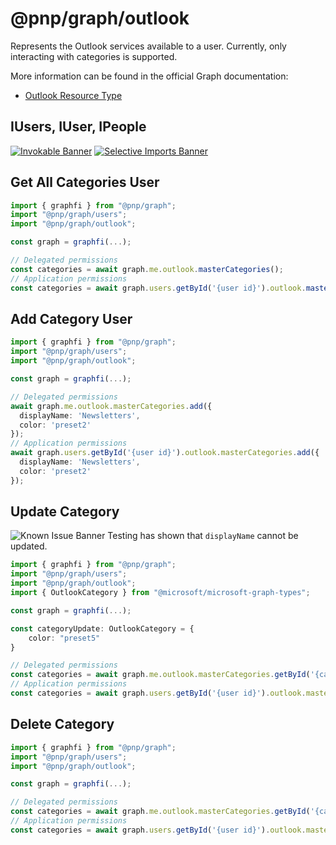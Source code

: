 # @pnp/graph/outlook

Represents the Outlook services available to a user. Currently, only interacting with categories is supported.

More information can be found in the official Graph documentation:

- [Outlook Resource Type](https://docs.microsoft.com/en-us/graph/api/resources/outlookuser?view=graph-rest-1.0)

## IUsers, IUser, IPeople

[![Invokable Banner](https://img.shields.io/badge/Invokable-informational.svg)](../concepts/invokable.md) [![Selective Imports Banner](https://img.shields.io/badge/Selective%20Imports-informational.svg)](../concepts/selective-imports.md)  

## Get All Categories User

```TypeScript
import { graphfi } from "@pnp/graph";
import "@pnp/graph/users";
import "@pnp/graph/outlook";

const graph = graphfi(...);

// Delegated permissions
const categories = await graph.me.outlook.masterCategories();
// Application permissions
const categories = await graph.users.getById('{user id}').outlook.masterCategories();
```

## Add Category User

```TypeScript
import { graphfi } from "@pnp/graph";
import "@pnp/graph/users";
import "@pnp/graph/outlook";

const graph = graphfi(...);

// Delegated permissions
await graph.me.outlook.masterCategories.add({
  displayName: 'Newsletters', 
  color: 'preset2'
});
// Application permissions
await graph.users.getById('{user id}').outlook.masterCategories.add({
  displayName: 'Newsletters', 
  color: 'preset2'
});
```

## Update Category

![Known Issue Banner](https://img.shields.io/badge/Known%20Issue-important.svg) Testing has shown that `displayName` cannot be updated.

```TypeScript
import { graphfi } from "@pnp/graph";
import "@pnp/graph/users";
import "@pnp/graph/outlook";
import { OutlookCategory } from "@microsoft/microsoft-graph-types";

const graph = graphfi(...);

const categoryUpdate: OutlookCategory = {
    color: "preset5"
}

// Delegated permissions
const categories = await graph.me.outlook.masterCategories.getById('{category id}').update(categoryUpdate);
// Application permissions
const categories = await graph.users.getById('{user id}').outlook.masterCategories.getById('{category id}').update(categoryUpdate);
```

## Delete Category

```TypeScript
import { graphfi } from "@pnp/graph";
import "@pnp/graph/users";
import "@pnp/graph/outlook";

const graph = graphfi(...);

// Delegated permissions
const categories = await graph.me.outlook.masterCategories.getById('{category id}').delete();
// Application permissions
const categories = await graph.users.getById('{user id}').outlook.masterCategories.getById('{category id}').delete();
```
